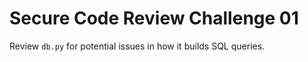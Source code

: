# Secure Code Review Challenge 01

Review `db.py` for potential issues in how it builds SQL queries.
